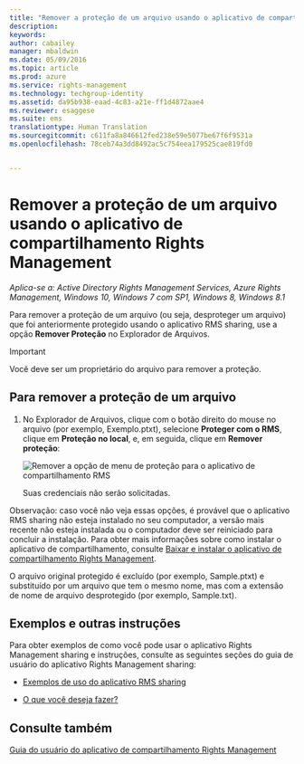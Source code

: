 ```yaml
---
title: "Remover a proteção de um arquivo usando o aplicativo de compartilhamento Rights Management | Azure RMS"
description: 
keywords: 
author: cabailey
manager: mbaldwin
ms.date: 05/09/2016
ms.topic: article
ms.prod: azure
ms.service: rights-management
ms.technology: techgroup-identity
ms.assetid: da95b938-eaad-4c83-a21e-ff1d4872aae4
ms.reviewer: esaggese
ms.suite: ems
translationtype: Human Translation
ms.sourcegitcommit: c611fa8a846612fed238e59e5077be67f6f9531a
ms.openlocfilehash: 78ceb74a3dd8492ac5c754eea179525cae819fd0


---
```


# Remover a proteção de um arquivo usando o aplicativo de compartilhamento Rights Management

*Aplica-se a: Active Directory Rights Management Services, Azure Rights Management, Windows 10, Windows 7 com SP1, Windows 8, Windows 8.1*

Para remover a proteção de um arquivo (ou seja, desproteger um arquivo) que foi anteriormente protegido usando o aplicativo RMS sharing, use a opção **Remover Proteção** no Explorador de Arquivos.

> [!IMPORTANT]
> Você deve ser um proprietário do arquivo para remover a proteção.

## Para remover a proteção de um arquivo

1.  No Explorador de Arquivos, clique com o botão direito do mouse no arquivo (por exemplo, Exemplo.ptxt), selecione **Proteger com o RMS**, clique em **Proteção no local**, e, em seguida, clique em **Remover proteção**:

    ![Remover a opção de menu de proteção para o aplicativo de compartilhamento RMS](../media/ADRMS_MSRMSApp_RemoveProtection.png)

    Suas credenciais não serão solicitadas.

Observação: caso você não veja essas opções, é provável que o aplicativo RMS sharing não esteja instalado no seu computador, a versão mais recente não esteja instalada ou o computador deve ser reiniciado para concluir a instalação. Para obter mais informações sobre como instalar o aplicativo de compartilhamento, consulte [Baixar e instalar o aplicativo de compartilhamento Rights Management](install-sharing-app.md).

O arquivo original protegido é excluído (por exemplo, Sample.ptxt) e substituído por um arquivo que tem o mesmo nome, mas com a extensão de nome de arquivo desprotegido (por exemplo, Sample.txt).

## Exemplos e outras instruções
Para obter exemplos de como você pode usar o aplicativo Rights Management sharing e instruções, consulte as seguintes seções do guia de usuário do aplicativo Rights Management sharing:

-   [Exemplos de uso do aplicativo RMS sharing](sharing-app-user-guide.md#examples-for-using-the-rms-sharing-application)

-   [O que você deseja fazer?](sharing-app-user-guide.md#what-do-you-want-to-do-)

## Consulte também
[Guia do usuário do aplicativo de compartilhamento Rights Management](sharing-app-user-guide.md)



<!--HONumber=Jun16_HO4-->


